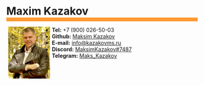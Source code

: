 # Maxim Kazakov
<hr style="background:#FF9933; width:100%; height:10px; border:0; margin-top:-19px">

[<img src="./myFoto.jpg" align="left" width="110" hspace="5">](./myFoto.jpg)


  * **Tel:** +7 (900) 026-50-03
  * **Github:** [Maksim Kazakov](https://github.com/MaksimKazakov)
  * **E-mail:** info@kazakovms.ru
  * **Discord:** [MaksimKazakov#7487](https://discordapp.com/users/1015910192526934046)
  * **Telegram:** [Maks_Kazakov](https://t.me/maks_kazakov)

  